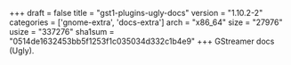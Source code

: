 +++
draft = false
title = "gst1-plugins-ugly-docs"
version = "1.10.2-2"
categories = ['gnome-extra', 'docs-extra']
arch = "x86_64"
size = "27976"
usize = "337276"
sha1sum = "0514de1632453bb5f1253f1c035034d332c1b4e9"
+++
GStreamer docs (Ugly).